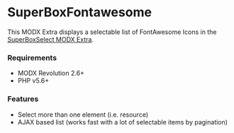 # SuperBoxFontawesome

This MODX Extra displays a selectable list of FontAwesome Icons in the
[SuperBoxSelect MODX Extra](https://jako.github.io/SuperBoxSelect/).

### Requirements

* MODX Revolution 2.6+
* PHP v5.6+

### Features

* Select more than one element (i.e. resource)
* AJAX based list (works fast with a lot of selectable items by pagination)
